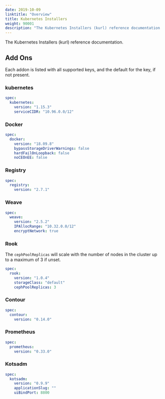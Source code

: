```yaml
---
date: 2019-10-09
linktitle: "Overview"
title: Kubernetes Installers
weight: 90001
description: "The Kubernetes Installers (kurl) reference documentation. Each addon is listed with all supported keys, and the default for the key, if not present."
---
```


The Kubernetes Installers (kurl) reference documentation.

## Add Ons

Each addon is listed with all supported keys, and the default for the key, if not present.

### kubernetes

```yaml
spec:
  kubernetes:
    version: "1.15.3"
    serviceCIDR: "10.96.0.0/12"
```

### Docker

```yaml
spec:
  docker:
    version: "18.09.8"
    bypassStorageDriverWarnings: false
    hardFailOnLoopback: false
    noCEOnEE: false
```

### Registry

```yaml
spec:
  registry:
    version: "2.7.1"

```

### Weave

```yaml
spec:
  weave:
    version: "2.5.2"
    IPAllocRange: "10.32.0.0/12"
    encryptNetwork: true
```

### Rook

The `cephPoolReplicas` will scale with the number of nodes in the cluster up to a maximum of 3 if unset.

```yaml
spec:
  rook:
    version: "1.0.4"
    storageClass: "default"
    cephPoolReplicas: 3
```

### Contour

```yaml
spec:
  contour:
    version: "0.14.0"
```

### Prometheus

```yaml
spec:
  prometheus:
    version: "0.33.0"
```

### Kotsadm

```yaml
spec:
  kotsadm:
    version: "0.9.9"
    applicationSlug: ""
    uiBindPort: 8800
```


